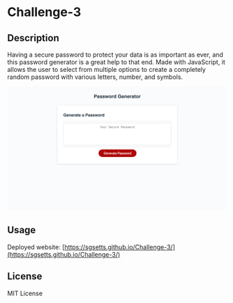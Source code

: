 # Challenge-3

## Description


Having a secure password to protect your data is as important as ever, and this password generator is a great help to that end. Made with JavaScript, it allows the user to select from multiple options to create a completely random password with various letters, number, and symbols.

![screenshot 1](assets/challenge-3.png)

## Usage

Deployed website: [https://sgsetts.github.io/Challenge-3/](https://sgsetts.github.io/Challenge-3/)

## License

MIT License